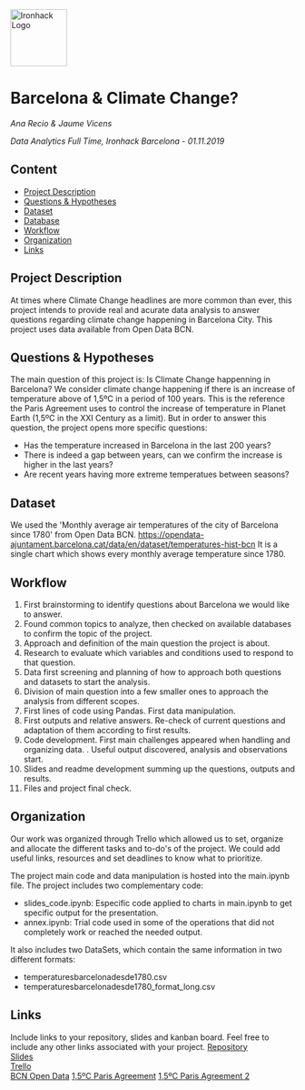 <img src="https://bit.ly/2VnXWr2" alt="Ironhack Logo" width="100"/>

# Barcelona & Climate Change?
*Ana Recio & Jaume Vicens*

*Data Analytics Full Time, Ironhack Barcelona - 01.11.2019*

## Content
- [Project Description](#project-description)
- [Questions & Hypotheses](#questions-hypotheses)
- [Dataset](#dataset)
- [Database](#database)
- [Workflow](#workflow)
- [Organization](#organization)
- [Links](#links)


## Project Description
At times where Climate Change headlines are more common than ever, this project intends to provide real and acurate data analysis to answer questions regarding climate change happening in Barcelona City. This project uses data available from Open Data BCN.

## Questions & Hypotheses
The main question of this project is: Is Climate Change happenning in Barcelona?
We consider climate change happening if there is an increase of temperature above of 1,5ºC in a period of 100 years. This is the reference the Paris Agreement uses to control the increase of temperature in Planet Earth (1,5ºC in the XXI Century as a limit).
But in order to answer this question, the project opens more specific questions:
- Has the temperature increased in Barcelona in the last 200 years?
- There is indeed a gap between years, can we confirm the increase is higher in the last years?
- Are recent years having more extreme temperatues between seasons?

## Dataset
We used the 'Monthly average air temperatures of the city of Barcelona since 1780' from Open Data BCN.
https://opendata-ajuntament.barcelona.cat/data/en/dataset/temperatures-hist-bcn
It is a single chart which shows every monthly average temperature since 1780.

## Workflow
1. First brainstorming to identify questions about Barcelona we would like to answer.
2. Found common topics to analyze, then checked on available databases to confirm the topic of the project.
3. Approach and definition of the main question the project is about.
4. Research to evaluate which variables and conditions used to respond to that question.
5. Data first screening and planning of how to approach both questions and datasets to start the analysis.
6. Division of main question into a few smaller ones to approach the analysis from different scopes.
7. First lines of code using Pandas. First data manipulation.
8. First outputs and relative answers. Re-check of current questions and adaptation of them according to first results.
9. Code development. First main challenges appeared when handling and organizing data.
. Useful output discovered, analysis and observations start.
10. Slides and readme development summing up the questions, outputs and results.
11. Files and project final check.

## Organization
Our work was organized through Trello which allowed us to set, organize and allocate the different tasks and to-do's of the project. We could add useful links, resources and set deadlines to know what to prioritize.

The project main code and data manipulation is hosted into the main.ipynb file.
The project includes two complementary code:
- slides_code.ipynb: Especific code applied to charts in main.ipynb to get specific output for the presentation.
- annex.ipynb: Trial code used in some of the operations that did not completely work or reached the needed output.

It also includes two DataSets, which contain the same information in two different formats:
- temperaturesbarcelonadesde1780.csv
- temperaturesbarcelonadesde1780_format_long.csv

## Links
Include links to your repository, slides and kanban board. Feel free to include any other links associated with your project.
[Repository](https://github.com/jaumevr15/Project-Week-2-Barcelona)  
[Slides](https://docs.google.com/presentation/d/193lKhBZjqm5KY_NDWXM5su6MMLWAdj0dzQuQmrmoNYg/edit?usp=sharing)  
[Trello](https://trello.com/b/5Kc4ecZK/bcn-climate-week-2)  
[BCN Open Data](https://opendata-ajuntament.barcelona.cat/en)
[1,5ºC Paris Agreement](https://www.bbc.com/news/science-environment-45678338)
[1,5ºC Paris Agreement 2](https://www.ipcc.ch/sr15/chapter/glossary/)

